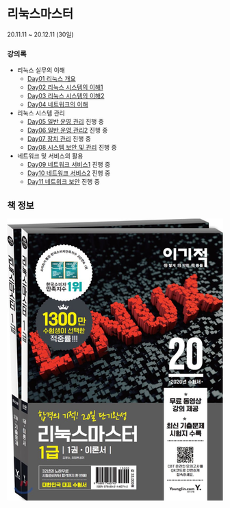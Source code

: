 # 리눅스마스터

20.11.11 ~ 20.12.11 (30일)

### 강의록

- 리눅스 실무의 이해
  - [Day01 리눅스 개요](./summary/Day01%20리눅스%20개요.md)
  - [Day02 리눅스 시스템의 이해1](./summary/Day02%20리눅스%20시스템의%20이해1.md)
  - [Day03 리눅스 시스템의 이해2](./summary/Day03%20리눅스%20시스템의%20이해2.md)
  - [Day04 네트워크의 이해](./summary/Day04%20네트워크의%20이해.md)
- 리눅스 시스템 관리
  - [Day05 일반 운영 관리](./summary/Day05%20일반%20운영%20관리.md) 진행 중
  - [Day06 일반 운영 관리2](./summary/Day06%20일반%20운영%20관리2.md) 진행 중
  - [Day07 장치 관리](./summary/Day07%20장치%20관리.md) 진행 중
  - [Day08 시스템 보안 및 관리](./summary/Day08%20시스템%20보안%20및%20관리.md) 진행 중
- 네트워크 및 서비스의 활용
  - [Day09 네트워크 서비스1](./summary/Day09%20네트워크%20서비스1.md) 진행 중
  - [Day10 네트워크 서비스2](./summary/Day10%20네트워크%20서비스2.md) 진행 중
  - [Day11 네트워크 보안](./summary/Day11%20네트워크%20보안.md) 진행 중

## 책 정보

![book cover](./assets/book%20cover.jpg)
